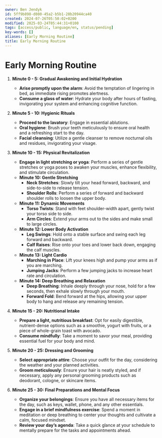 ```yaml
---
owner: Ben Jendyk
id: 5ff9b898-d080-45a2-b5b1-28b20944ca40
created: 2024-07-26T05:50:02+0200
modified: 2025-03-24T05:44:31+0100
tags: [access/public, language/en, status/pending]
key-words: []
aliases: [Early Morning Routine]
title: Early Morning Routine
---
```


# Early Morning Routine

1. **Minute 0 - 5: Gradual Awakening and Initial Hydration**
   - **Arise promptly upon the alarm**: Avoid the temptation of lingering in bed, as immediate rising promotes alertness.
   - **Consume a glass of water**: Hydrate your body after hours of fasting, invigorating your system and enhancing cognitive function.

2. **Minute 5 - 10: Hygienic Rituals**
   - **Proceed to the lavatory**: Engage in essential ablutions.
   - **Oral hygiene**: Brush your teeth meticulously to ensure oral health and a refreshing start to the day.
   - **Facial cleansing**: Utilize a gentle cleanser to remove nocturnal oils and residues, invigorating your visage.

3. **Minute 10 - 15: Physical Revitalization**
   - **Engage in light stretching or yoga**: Perform a series of gentle stretches or yoga poses to awaken your muscles, enhance flexibility, and stimulate circulation.
	- **Minute 10: Gentle Stretching**
		- **Neck Stretches**: Slowly tilt your head forward, backward, and side-to-side to release tension.
		- **Shoulder Rolls**: Perform a series of forward and backward shoulder rolls to loosen the upper body.
	- **Minute 11: Dynamic Movements**
		- **Torso Twists**: Stand with feet shoulder-width apart, gently twist your torso side to side.
		- **Arm Circles**: Extend your arms out to the sides and make small to large circles.
	- **Minute 12: Lower Body Activation**
		- **Leg Swings**: Hold onto a stable surface and swing each leg forward and backward.
		- **Calf Raises**: Rise onto your toes and lower back down, engaging the calf muscles.
	- **Minute 13: Light Cardio**
		- **Marching in Place**: Lift your knees high and pump your arms as if you are marching.
		- **Jumping Jacks**: Perform a few jumping jacks to increase heart rate and circulation.
	- **Minute 14: Deep Breathing and Relaxation**
		- **Deep Breathing**: Inhale deeply through your nose, hold for a few seconds, then exhale slowly through your mouth.
		- **Forward Fold**: Bend forward at the hips, allowing your upper body to hang and release any remaining tension.

4. **Minute 15 - 20: Nutritional Intake**
   - **Prepare a light, nutritious breakfast**: Opt for easily digestible, nutrient-dense options such as a smoothie, yogurt with fruits, or a piece of whole-grain toast with avocado.
   - **Consume mindfully**: Take a moment to savor your meal, providing essential fuel for your body and mind.

5. **Minute 20 - 25: Dressing and Grooming**
   - **Select appropriate attire**: Choose your outfit for the day, considering the weather and your planned activities.
   - **Groom meticulously**: Ensure your hair is neatly styled, and if necessary, apply any personal grooming products such as deodorant, cologne, or skincare items.

6. **Minute 25 - 30: Final Preparations and Mental Focus**
   - **Organize your belongings**: Ensure you have all necessary items for the day, such as keys, wallet, phone, and any other essentials.
   - **Engage in a brief mindfulness exercise**: Spend a moment in meditation or deep breathing to center your thoughts and cultivate a calm, focused mindset.
   - **Review your day’s agenda**: Take a quick glance at your schedule to mentally prepare for the tasks and appointments ahead.
